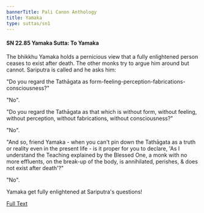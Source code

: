 ```yaml
---
bannerTitle: Pali Canon Anthology
title: Yamaka
type: suttas/sn1
---
```


#### SN 22.85 Yamaka Sutta: To Yamaka

The bhikkhu Yamaka holds a pernicious view that a fully enlightened person
ceases to exist after death. The other monks try to argue him around but
cannot. Sariputra is called and he asks him:  

"Do you regard the Tathāgata as
form-feeling-perception-fabrications-consciousness?"  

"No".  

"Do you regard the Tathāgata as that which is without form, without feeling,
without perception, without fabrications, without consciousness?"  

"No".  

"And so, friend Yamaka - when you can't pin down the Tathāgata as a truth or
reality even in the present life - is it proper for you to declare, 'As I
understand the Teaching explained by the Blessed One, a monk with no more
effluents, on the break-up of the body, is annihilated, perishes, & does not
exist after death'?"  

"No".  

Yamaka get fully enlightened at Sariputra's questions!


[Full Text](https://www.dhammatalks.org/suttas/SN/SN22_85.html)
